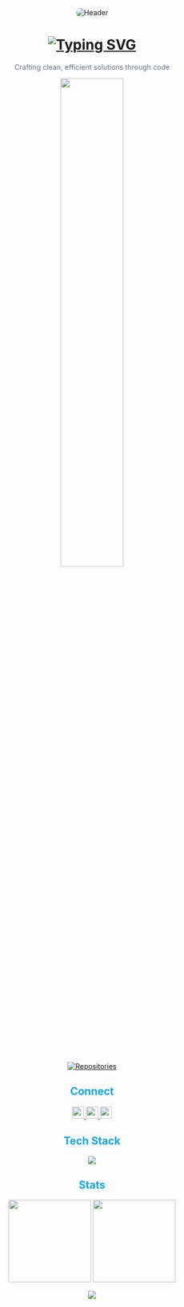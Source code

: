 <!-- Minimalist Header -->
<div align="center">
  <img src="https://drive.google.com/uc?export=view&id=1uJIZqpqC6XsrH8GtPIPGRWlIdKF_Jm8y" alt="Header" style="border-radius: 10px; max-width: 100%;"/>
  
  <h1 align="center">
    <a href="https://git.io/typing-svg">
      <img src="https://readme-typing-svg.herokuapp.com?font=Fira+Code&size=26&duration=4000&pause=1000&color=38BDF8&center=true&width=500&lines=Hi,+I'm+Angga+Dwi+Kurniawan;Full+Stack+Developer" alt="Typing SVG" />
    </a>
  </h1>
  
  <p align="center" style="color: #64748b;">
    Crafting clean, efficient solutions through code
  </p>
  
  <!-- Minimal divider -->
  <img width="50%" src="https://user-images.githubusercontent.com/73097560/115834477-dbab4500-a447-11eb-908a-139a6edaec5c.gif"/>
</div>

<!-- Minimal Stats -->
<p align="center">
  <a href="https://github.com/angga2k?tab=repositories">
    <img src="https://badges.pufler.dev/repos/angga2k?color=0ea5e9&style=flat-square" alt="Repositories"/>
  </a>
</p>

<!-- Minimal Connect Section -->
<h2 align="center" style="color: #0ea5e9;">Connect</h2>
<p align="center">
  <a href="https://linkedin.com/in/yourprofile" target="blank">
    <img src="https://img.shields.io/badge/-LinkedIn-0A66C2?style=flat&logo=linkedin" height="24"/>
  </a>
  <a href="https://instagram.com/a.nggadwk_" target="blank">
    <img src="https://img.shields.io/badge/-Instagram-E4405F?style=flat&logo=instagram" height="24"/>
  </a>
  <a href="mailto:your.email@example.com">
    <img src="https://img.shields.io/badge/-Email-EA4335?style=flat&logo=gmail" height="24"/>
  </a>
</p>

<!-- Minimal Tech Stack -->
<h2 align="center" style="color: #0ea5e9;">Tech Stack</h2>
<p align="center">
  <img src="https://skillicons.dev/icons?i=cs,dotnet,js,react,html,css,tailwind,php,py,mysql,postgres,git,figma,linux" />
</p>

<!-- Minimal GitHub Stats -->
<h2 align="center" style="color: #0ea5e9;">Stats</h2>
<div align="center">
  <img height="165" src="https://github-readme-stats.vercel.app/api?username=angga2k&show_icons=true&theme=transparent&hide_border=true&count_private=true" />
  <img height="165" src="https://github-readme-stats.vercel.app/api/top-langs/?username=angga2k&layout=compact&theme=transparent&hide_border=true" />
</div>

<!-- Minimal Footer -->
<div align="center">
  <p align="center">
    <img src="https://capsule-render.vercel.app/api?type=waving&color=0ea5e9&height=60&section=footer&fontSize=14"/>
  </p>
</div>
